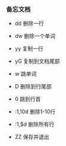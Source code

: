 ### 备忘文档

* dd 删除一行
* dw 删除一个单词

* yy 复制一行
* yG 复制到文档尾部

* w 跳单词
* D 删除到行尾部
* 0 跳到行首

* :1,10d 删除1-10行
* :1,$d 删除所有行

* ZZ 保存并退出
